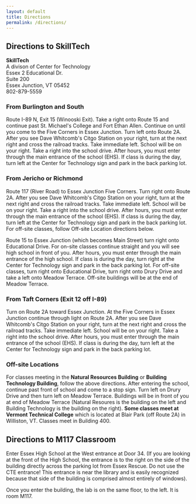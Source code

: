 ```yaml
---
layout: default
title: Directions
permalink: /directions/
---
```


## Directions to SkillTech

**SkillTech**  
A divison of Center for Technology  
Essex 2 Educational Dr.  
Suite 200  
Essex Junction, VT 05452  
802-879-5559  

### From Burlington and South

Route I-89 N, Exit 15 (Winooski Exit). Take a right onto Route 15 and continue past St. Michael's College and Fort Ethan Allen. Continue on until you come to the Five Corners in Essex Junction. Turn left onto Route 2A. After you see Dave Whitcomb's Citgo Station on your right, turn at the next right and cross the railroad tracks. Take immediate left. School will be on your right. Take a right into the school drive. After hours, you must enter through the main entrance of the school (EHS). If class is during the day, turn left at the Center for Technology sign and park in the back parking lot.

### From Jericho or Richmond

Route 117 (River Road) to Essex Junction Five Corners. Turn right onto Route 2A. After you see Dave Whitcomb's Citgo Station on your right, turn at the next right and cross the railroad tracks. Take immediate left. School will be on your right. Take a right into the school drive. After hours, you must enter through the main entrance of the school (EHS). If class is during the day, turn left at the Center for Technology sign and park in the back parking lot. For off-site classes, follow Off-site Location directions below.

Route 15 to Essex Junction (which becomes Main Street) turn right onto Educational Drive. For on-site classes continue straight and you will see high school in front of you. After hours, you must enter through the main entrance of the high school. If class is during the day, turn right at the Center for Technology sign and park in the back parking lot. For off-site classes, turn right onto Educational Drive, turn right onto Drury Drive and take a left onto Meadow Terrace. Off-site buildings will be at the end of Meadow Terrace.

### From Taft Corners (Exit 12 off I-89)

Turn on Route 2A toward Essex Junction. At the Five Corners in Essex Junction continue through light on Route 2A. After you see Dave Whitcomb's Citgo Station on your right, turn at the next right and cross the railroad tracks. Take immediate left. School will be on your right. Take a right into the school drive. After hours, you must enter through the main entrance of the school (EHS). If class is during the day, turn left at the Center for Technology sign and park in the back parking lot.

### Off-site Locations

For classes meeting in the **Natural Resources Building** or **Building Technology Building**, follow the above directions. After entering the school, continue past front of school and come to a stop sign. Turn left on Drury Drive and then turn left on Meadow Terrace. Buildings will be in front of you at end of Meadow Terrace (Natural Resoures is the building on the left and Building Technology is the building on the right). **Some classes meet at Vermont Technical College** which is located at Blair Park (off Route 2A) in Williston, VT. Classes meet in Building 400. 

## Directions to M117 Classroom 

Enter Essex High School at the West entrance at Door 34. (If you are looking at the front of the High School, the entrance is to the right on the side of the building directly across the parking lot from Essex Rescue. Do not use the CTE entrance!  This entrance is near the library and is easily recognized because that side of the building is comprised almost entirely of windows). 

Once you enter the building, the lab is on the same floor, to the left. It is room M117.

